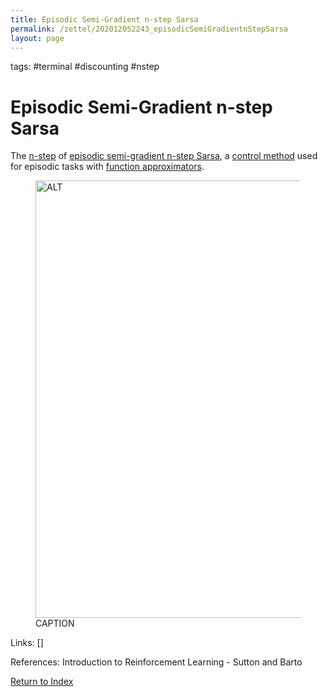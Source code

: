 ```yaml
---
title: Episodic Semi-Gradient n-step Sarsa
permalink: /zettel/202012052243_episodicSemiGradientnStepSarsa
layout: page
---
```

tags: #terminal #discounting #nstep

# Episodic Semi-Gradient n-step Sarsa

The [n-step](202011302230_nstepReturn) of [episodic semi-gradient n-step Sarsa](202012052205_episodicSemiGradientSarsa), 
a [control method](TODOs) used for episodic tasks with [function approximators](202012052211_rlFunctionApproximators).

<figure>
  <img src="/zettel/Images/ReinforcementLearning/EpisodicSemiGradientNStepSarsaQ.png"
     alt="ALT"
     class="centerImage"
     style="width: 700px;" />
  <figcaption> CAPTION </figcaption>     
</figure>

Links: []

References: Introduction to Reinforcement Learning - Sutton and Barto

[Return to Index](index)